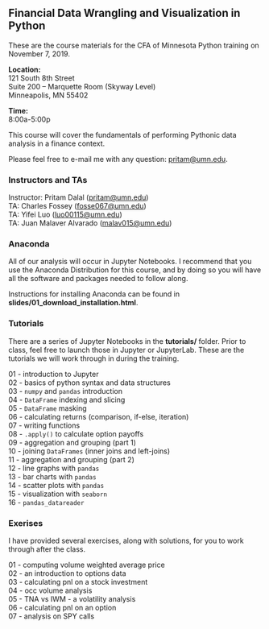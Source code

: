 ## Financial Data Wrangling and Visualization in Python

These are the course materials for the CFA of Minnesota Python training on November 7, 2019.

**Location:**<br>
121 South 8th Street <br> Suite 200 – Marquette Room (Skyway Level) <br>
Minneapolis, MN 55402

**Time:**<br>
8:00a-5:00p

This course will cover the fundamentals of performing Pythonic data analysis in a finance context.  

Please feel free to e-mail me with any question: pritam@umn.edu.

### Instructors and TAs

Instructor: Pritam Dalal (pritam@umn.edu)<br>
TA: Charles Fossey (fosse067@umn.edu)<br>
TA: Yifei Luo (luo00115@umn.edu)<br>
TA: Juan Malaver Alvarado (malav015@umn.edu)<br>

### Anaconda
All of our analysis will occur in Jupyter Notebooks. I recommend that you use the Anaconda Distribution for this course, and by doing so you will have all the software and packages needed to follow along.  

Instructions for installing Anaconda can be found in **slides/01_download_installation.html**.

### Tutorials
There are a series of Jupyter Notebooks in the **tutorials/** folder.  Prior to class, feel free to launch those in Jupyter or JupyterLab.  These are the tutorials we will work through in during the training.

01 - introduction to Jupyter<br>
02 - basics of python syntax and data structures<br>
03 - `numpy` and `pandas` introduction<br>
04 - `DataFrame` indexing and slicing<br>
05 - `DataFrame` masking<br>
06 - calculating returns (comparison, if-else, iteration)<br>
07 - writing functions<br>
08 - `.apply()` to calculate option payoffs<br>
09 - aggregation and grouping (part 1)<br>
10 - joining `DataFrames` (inner joins and left-joins)<br>
11 - aggregation and grouping (part 2)<br>
12 - line graphs with `pandas`<br>
13 - bar charts with `pandas`<br>
14 - scatter plots with `pandas`<br>
15 - visualization with `seaborn`<br>
16 - `pandas_datareader`<br>


### Exerises
I have provided several exercises, along with solutions, for you to work through after the class.

01 - computing volume weighted average price<br>
02 - an introduction to options data<br>
03 - calculating pnl on a stock investment<br>
04 - occ volume analysis<br>
05 - TNA vs IWM - a volatility analysis<br>
06 - calculating pnl on an option<br>
07 - analysis on SPY calls<br>

